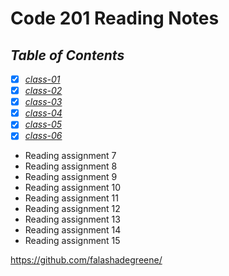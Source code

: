 # **Code 201 Reading Notes**

## *Table of Contents*

- [X] *[class-01](https://github.com/falashadegreene/Reading-notes-201/class-01.md)*
- [X] *[class-02](https://github.com/falashadegreene/Reading-notes-201/class-02.md)*
- [X] *[class-03](https://github.com/falashadegreene/Reading-notes-201/class-03.md)*
- [X] *[class-04](https://github.com/falashadegreene/Reading-notes-201/class-04.md)*
- [X] *[class-05](https://github.com/falashadegreene/Reading-notes-201/class-05.md)*
- [X] *[class-06](https://github.com/falashadegreene/Reading-notes-201/class-06.md)*
- Reading assignment 7
- Reading assignment 8
- Reading assignment 9
- Reading assignment 10
- Reading assignment 11
- Reading assignment 12
- Reading assignment 13
- Reading assignment 14
- Reading assignment 15

<https://github.com/falashadegreene/>
